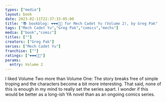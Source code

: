 ```yaml
---
types: ["media"]
layout: book
date: 2023-02-11T22:37:33-05:00
title: "📚 bookblog: ❤️❤️❤️🖤🖤 for Mech Cadet Yu (Volume 2), by Greg Pak"
tags: ["Mech Cadet Yu","Greg Pak","comics","mechs"]
media: ["book","comic"]
titles: [""]
creators: ["Greg Pak"]
series: ["Mech Cadet Yu"]
franchise: [""]
ratings: ["❤️❤️❤️🖤🖤"]
params:
  entry: Volume 2
---
```

I liked Volume Two more than Volume One: The story breaks free of simple troping and the characters become a bit more interesting. That said, none of this is enough in my mind to really set the series apart. I wonder if this would be better as a long-ish YA novel than as an ongoing comics series.
